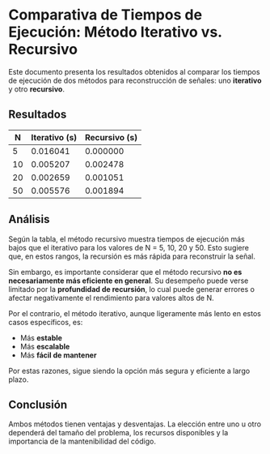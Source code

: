 # Comparativa de Tiempos de Ejecución: Método Iterativo vs. Recursivo

Este documento presenta los resultados obtenidos al comparar los tiempos de ejecución de dos métodos para reconstrucción de señales: uno **iterativo** y otro **recursivo**.

## Resultados

| N  | Iterativo (s) | Recursivo (s) |
|----|----------------|----------------|
| 5  | 0.016041       | 0.000000       |
| 10 | 0.005207       | 0.002478       |
| 20 | 0.002659       | 0.001051       |
| 50 | 0.005576       | 0.001894       |

## Análisis

Según la tabla, el método recursivo muestra tiempos de ejecución más bajos que el iterativo para los valores de N = 5, 10, 20 y 50. Esto sugiere que, en estos rangos, la recursión es más rápida para reconstruir la señal.

Sin embargo, es importante considerar que el método recursivo **no es necesariamente más eficiente en general**. Su desempeño puede verse limitado por la **profundidad de recursión**, lo cual puede generar errores o afectar negativamente el rendimiento para valores altos de N.

Por el contrario, el método iterativo, aunque ligeramente más lento en estos casos específicos, es:

- Más **estable**
- Más **escalable**
- Más **fácil de mantener**

Por estas razones, sigue siendo la opción más segura y eficiente a largo plazo.

## Conclusión

Ambos métodos tienen ventajas y desventajas. La elección entre uno u otro dependerá del tamaño del problema, los recursos disponibles y la importancia de la mantenibilidad del código.
